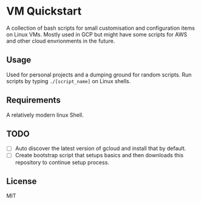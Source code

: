 # VM Quickstart
A collection of bash scripts for small customisation and configuration items on Linux VMs. Mostly used in GCP but might have some scripts for AWS and other cloud envrionments in the future.

## Usage
Used for personal projects and a dumping ground for random scripts. Run scripts by typing `./[script_name]` on Linux shells.

## Requirements
A relatively modern linux Shell.

## TODO
- [ ] Auto discover the latest version of gcloud and install that by default.
- [ ] Create bootstrap script that setups basics and then downloads this repository to continue setup process.

## License
MIT
